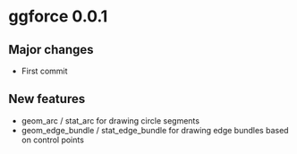 # ggforce 0.0.1

## Major changes
- First commit

## New features
- geom_arc / stat_arc for drawing circle segments
- geom_edge_bundle / stat_edge_bundle for drawing edge bundles based on control
points
